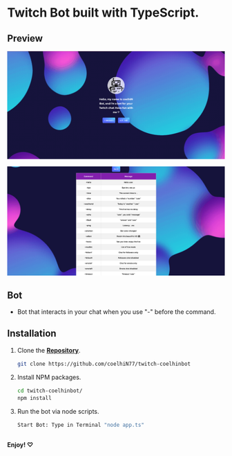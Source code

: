 # Twitch Bot built with TypeScript.

## Preview
![preview1](./components/assets/screenshot1.png)

![preview2](./components/assets/screenshot2.png)

## Bot
- Bot that interacts in your chat when you use "-" before the command.

## Installation
1. Clone the **[Repository](https://github.com/coelhiN77/twitch-coelhinbot)**.
    ```bash
    git clone https://github.com/coelhiN77/twitch-coelhinbot
    ```

2. Install NPM packages.
    ```bash
    cd twitch-coelhinbot/
    npm install
    ```
3. Run the bot via node scripts.
    ```bash
    Start Bot: Type in Terminal "node app.ts"
    ```

##
**Enjoy! ♡**